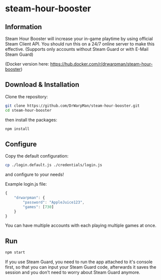 # steam-hour-booster

## Information

Steam Hour Booster will increase your in-game playtime by using official Steam Client API.
You should run this on a 24/7 online server to make this effective.
(Supports only accounts without Steam Guard or with E-Mail Steam Guard)

(Docker version here: https://hub.docker.com/r/drwarpman/steam-hour-booster)

## Download & Installation

Clone the repository:

```bash
git clone https://github.com/DrWarpMan/steam-hour-booster.git
cd steam-hour-booster
```

then install the packages:

```bash
npm install
```

## Configure

Copy the default configuration:

```bash
cp ./login.default.js ./credentials/login.js
```

and configure to your needs!

Example login.js file:

```js
{
	"drwarpman": {
		"password": "AppleJuice123",
		"games": [730]
	}
}
```

You can have multiple accounts with each playing multiple games at once.

## Run

```bash
npm start
```

If you use Steam Guard, you need to run the app attached to it's console first, so that you can input your Steam Guard code,
afterwards it saves the session and you don't need to worry about Steam Guard anymore.
